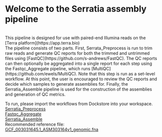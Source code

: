 <h1>Welcome to the Serratia assembly pipeline</h1><br>
This pipeline is designed for use with paired-end Illumina reads on the [Terra platform](https://app.terra.bio)<br>
The pipeline consists of two parts. First, Serrata_Preprocess is run to trim raw reads and generate QC reports for both the trimmed and untrimmed files using [FastQC](https://github.com/s-andrews/FastQC). The QC reports can then optionally be aggregated into a single report for each step using the Fastqc_Aggregate pipeline, which runs [MultiQC](https://github.com/ewels/MultiQC). Note that this step is run as a set-level workflow. At this point, the user is encouraged to review the QC reports and decide which samples to generate assemblies for. Finally, the Serratia_Assemble pipeline is used for the construction of the assemblies and generation of QC metrics.<br>


To run, please import the workflows from Dockstore into your workspace.<br>[Serratia_Preprocess](https://dockstore.org/workflows/github.com/MontereyCoPHL/Serratia_pipeline/Serratia_Preprocess:main?tab=info)<br>[Fastqc_Aggregate](https://dockstore.org/workflows/github.com/MontereyCoPHL/Serratia_pipeline/Fastqc_Aggregate:main?tab=info)<br>[Serratia_Assemble](https://dockstore.org/workflows/github.com/MontereyCoPHL/Serratia_pipeline/Serratia_Assemble:main?tab=info)<br>
Recommended reference file: [GCF_003031645.1_ASM303164v1_genomic.fna](https://www.ncbi.nlm.nih.gov/data-hub/genome/GCF_003031645.1)
